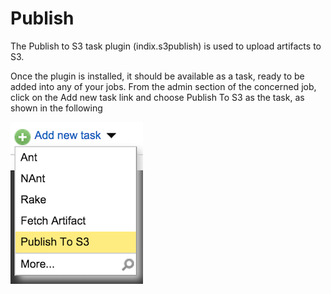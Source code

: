 Publish
===

The Publish to S3 task plugin (indix.s3publish) is used to upload artifacts to S3.

Once the plugin is installed, it should be available as a task, ready to be added into any of your jobs. From the admin section of the concerned job, click on the Add new task link and choose Publish To S3 as the task, as shown in the following

![](add_task_publish.png)